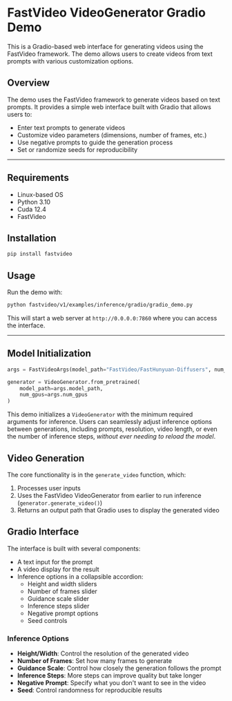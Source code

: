 # FastVideo VideoGenerator Gradio Demo

This is a Gradio-based web interface for generating videos using the FastVideo framework. The demo allows users to create videos from text prompts with various customization options.

## Overview

The demo uses the FastVideo framework to generate videos based on text prompts. It provides a simple web interface built with Gradio that allows users to:

- Enter text prompts to generate videos
- Customize video parameters (dimensions, number of frames, etc.)
- Use negative prompts to guide the generation process
- Set or randomize seeds for reproducibility

---

## Requirements

- Linux-based OS
- Python 3.10
- Cuda 12.4
- FastVideo

## Installation

```bash
pip install fastvideo
```

## Usage

Run the demo with:

```bash
python fastvideo/v1/examples/inference/gradio/gradio_demo.py
```

This will start a web server at `http://0.0.0.0:7860` where you can access the interface.

---

## Model Initialization

```python
args = FastVideoArgs(model_path="FastVideo/FastHunyuan-Diffusers", num_gpus=2)

generator = VideoGenerator.from_pretrained(
    model_path=args.model_path,
    num_gpus=args.num_gpus
)
```

This demo initializes a `VideoGenerator` with the minimum required arguments for inference. Users can seamlessly adjust inference options between generations, including prompts, resolution, video length, or even the number of inference steps, *without ever needing to reload the model*.

## Video Generation

The core functionality is in the `generate_video` function, which:
1. Processes user inputs
2. Uses the FastVideo VideoGenerator from earlier to run inference (`generator.generate_video()`)
3. Returns an output path that Gradio uses to display the generated video

## Gradio Interface

The interface is built with several components:
- A text input for the prompt
- A video display for the result
- Inference options in a collapsible accordion:
  - Height and width sliders
  - Number of frames slider
  - Guidance scale slider
  - Inference steps slider
  - Negative prompt options
  - Seed controls

### Inference Options

- **Height/Width**: Control the resolution of the generated video
- **Number of Frames**: Set how many frames to generate
- **Guidance Scale**: Control how closely the generation follows the prompt
- **Inference Steps**: More steps can improve quality but take longer
- **Negative Prompt**: Specify what you don't want to see in the video
- **Seed**: Control randomness for reproducible results